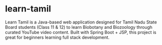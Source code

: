 # learn-tamil
Learn Tamil is a Java-based web application designed for Tamil Nadu State Board students (Class 11 &amp; 12) to learn Biobotany and Biozoology through curated YouTube video content. Built with Spring Boot + JSP, this project is great for beginners learning full stack development.
